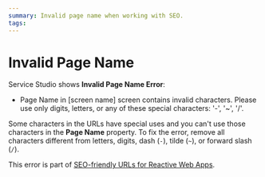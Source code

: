 ```yaml
---
summary: Invalid page name when working with SEO. 
tags:
---
```


# Invalid Page Name

Service Studio shows **Invalid Page Name Error**:

* Page Name in [screen name] screen contains invalid characters. Please use only digits, letters, or any of these special characters: '-', '~', '/'.

Some characters in the URLs have special uses and you can't use those characters in the **Page Name** property. To fix the error, remove all characters different from letters, digits, dash (`-`), tilde (`~`), or forward slash (`/`).

<div class="info" markdown="1">

This error is part of [SEO-friendly URLs for Reactive Web Apps](../../../develop/seo/intro.md).

</div>